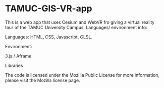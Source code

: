 # TAMUC-GIS-VR-app
This is a web app that uses Cesium and WebVR fro giving a virtual reality tour of the TAMUC University Campus. 
Languages/ environment info: 

Languages: HTML, CSS, Javascript, GLSL.

Environment:

3.js / Aframe


Libraries


The code is licensed under the  Mozilla Public License for more information, please visit the  Mozilla license page.

